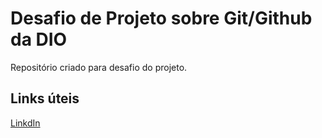 # Desafio de Projeto sobre Git/Github da DIO
Repositório criado para desafio do projeto.

## Links úteis
[LinkdIn](https://www.linkedin.com/in/viniciuscavalheiro/)
